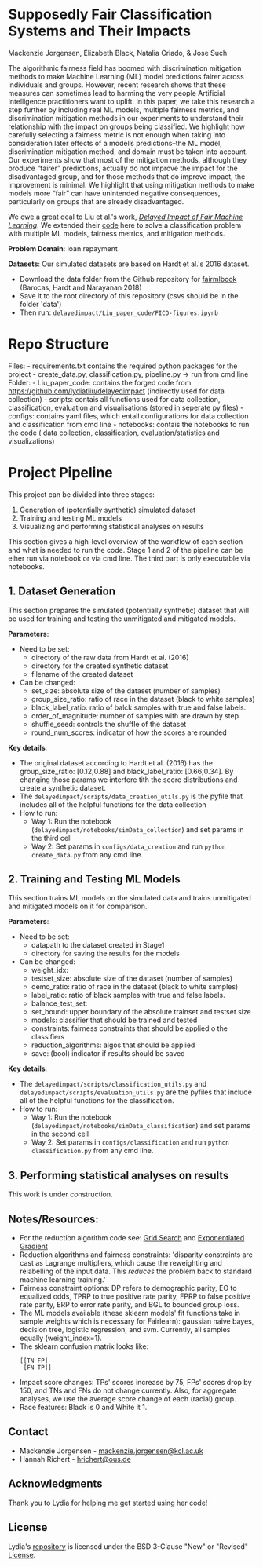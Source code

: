 # Supposedly Fair Classification Systems and Their Impacts
Mackenzie Jorgensen, Elizabeth Black, Natalia Criado, & Jose Such

The algorithmic fairness field has boomed with discrimination mitigation methods to make Machine Learning (ML) model
predictions fairer across individuals and groups. However, recent research shows that these measures can sometimes lead
to harming the very people Artificial Intelligence practitioners want to uplift. In this paper, we take this research a step
further by including real ML models, multiple fairness metrics, and discrimination mitigation methods in our experiments to
understand their relationship with the impact on groups being classified. We highlight how carefully selecting a fairness
metric is not enough when taking into consideration later effects of a model’s predictions–the ML model, discrimination
mitigation method, and domain must be taken into account. Our experiments show that most of the mitigation methods,
although they produce “fairer” predictions, actually do not improve the impact for the disadvantaged group, and for those
methods that do improve impact, the improvement is minimal. We highlight that using mitigation methods to make models
more “fair” can have unintended negative consequences, particularly on groups that are already disadvantaged.

We owe a great deal to Liu et al.'s work, [*Delayed Impact of Fair Machine Learning*](https://arxiv.org/abs/1803.04383). We extended their [code](https://github.com/lydiatliu/delayedimpact) here to solve a classification problem with 
multiple ML models, fairness metrics, and mitigation methods. 

**Problem Domain**: loan repayment

**Datasets**:
Our simulated datasets are based on Hardt et al.'s 2016 dataset. 
- Download the data folder from the Github repository for [fairmlbook](https://github.com/fairmlbook/fairmlbook.github.io/tree/master/code/creditscore) (Barocas, Hardt and Narayanan 2018)
- Save it to the root directory of this repository (csvs should be in the folder 'data')
- Then run: ```delayedimpact/Liu_paper_code/FICO-figures.ipynb```

# Repo Structure
  Files:
    - requirements.txt contains the required python packages for the project
    - create_data.py, classification.py, pipeline.py -> run from cmd line
  Folder:
    - Liu_paper_code: contains the forged code from https://github.com/lydiatliu/delayedimpact (indirectly used for data collection)
    - scripts: contais all functions used for data collection, classification, evaluation and visualisations (stored in seperate py files)
    - configs: contains yaml files, which entail configurations for data collection and classification from cmd line
    - notebooks: contais the notebooks to run the code ( data collection, classification, evaluation/statistics and visualizations)

# Project Pipeline

This project can be divided into three stages:
1. Generation of (potentially synthetic) simulated dataset
2. Training and testing ML models
3. Visualizing and performing statistical analyses on results

This section gives a high-level overview of the workflow of each section and what is needed to run the code.
Stage 1 and 2 of the pipeline can be eiher run via notebook or via cmd line. The third part is only executable via notebooks.

## 1. Dataset Generation

This section prepares the simulated (potentially synthetic) dataset that will be used for training and testing the unmitigated and mitigated models. 

**Parameters**:
- Need to be set:
  - directory of the raw data from Hardt et al. (2016)
  - directory for the created synthetic dataset
  - filename of the created dataset
- Can be changed:
  - set_size: absolute size of the dataset (number of samples)
  - group_size_ratio: ratio of race in the dataset (black to white samples)
  - black_label_ratio: ratio of balck samples with true and false labels.
  - order_of_magnitude: number of samples with are drawn by step
  - shuffle_seed: controls the shuffle of the dataset
  - round_num_scores: indicator of how the scores are rounded
  
**Key details**:
- The original dataset according to Hardt et al. (2016) has the group_size_ratio: [0.12;0.88] and black_label_ratio: [0.66;0.34]. 
  By changing those params we interfere tith the score distributions and create a synthetic dataset.
- The ```delayedimpact/scripts/data_creation_utils.py``` is the pyfile that includes all of the helpful functions for the data collection
- How to run:
  - Way 1: Run the notebook (```delayedimpact/notebooks/simData_collection```) and set params in the third cell
  - Way 2: Set params in ```configs/data_creation``` and run ```python create_data.py``` from any cmd line.


## 2. Training and Testing ML Models

This section trains ML models on the simulated data and trains unmitigated and mitigated models on it for comparison. 

**Parameters**:
- Need to be set:
  - datapath to the dataset created in Stage1
  - directory for saving the results for the models
- Can be changed:
  - weight_idx:
  - testset_size: absolute size of the dataset (number of samples)
  - demo_ratio: ratio of race in the dataset (black to white samples)
  - label_ratio: ratio of black samples with true and false labels.
  - balance_test_set: 
  - set_bound: upper boundary of the absolute trainset and testset size
  - models: classifier that should be trained and tested
  - constraints: fairness constraints that should be applied o the classifiers
  - reduction_algorithms: algos that should be applied
  - save: (bool) indicator if results should be saved
  
**Key details**:
- The ```delayedimpact/scripts/classification_utils.py``` and ```delayedimpact/scripts/evaluation_utils.py``` are the pyfiles that include all of the helpful functions for the classification.
- How to run:
  - Way 1: Run the notebook (```delayedimpact/notebooks/simData_classification```) and set params in the second cell
  - Way 2: Set params in ```configs/classification``` and run ```python classification.py``` from any cmd line.


## 3. Performing statistical analyses on results

This work is under construction.

<!-- NOTES -->
## Notes/Resources:
- For the reduction algorithm code see: [Grid Search](https://github.com/fairlearn/fairlearn/blob/main/fairlearn/reductions/_grid_search/grid_search.py) and [Exponentiated Gradient](https://github.com/fairlearn/fairlearn/blob/main/fairlearn/reductions/_exponentiated_gradient/exponentiated_gradient.py)
- Reduction algorithms and fairness constraints: 'disparity constraints are cast as Lagrange multipliers, which cause the reweighting and relabelling of the input data. This *reduces* the problem back to standard machine learning training.'
- Fairness constraint options: DP refers to demographic parity, EO to equalized odds, TPRP to true positive rate parity, FPRP to false positive rate parity, ERP to error rate parity, and BGL to bounded group loss.
- The ML models available (these sklearn models' fit functions take in sample weights which is necessary for Fairlearn): gaussian naive bayes, decision tree, logistic regression, and svm. Currently, all samples equally (weight_index=1).
- The sklearn confusion matrix looks like:
  ```
  [[TN FP]
   [FN TP]]
  ```
- Impact score changes: TPs' scores increase by 75, FPs' scores drop by 150, and TNs and FNs do not change currently. Also, for aggregate analyses, we use the average score change of each (racial) group.
- Race features: Black is 0 and White it 1.   

<!-- CONTACT -->
## Contact
* Mackenzie Jorgensen - mackenzie.jorgensen@kcl.ac.uk
* Hannah Richert - hrichert@ous.de

<!-- ACKNOWLEDGEMENTS -->
## Acknowledgments
Thank you to Lydia for helping me get started using her code!

<!-- License -->
## License
Lydia's [repository](https://github.com/lydiatliu/delayedimpact) is licensed under the BSD 3-Clause "New" or "Revised" [License](https://github.com/lydiatliu/delayedimpact/blob/master/LICENSE).
